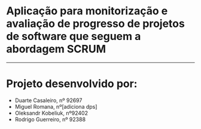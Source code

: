 # Aplicação para monitorização e avaliação de progresso de projetos de software que seguem a abordagem SCRUM

------------------------------------------
# Projeto desenvolvido por:
  - Duarte Casaleiro, nº 92697
  - Miguel Romana, nº[adiciona dps]
  - Oleksandr Kobeliuk, nº92402
  - Rodrigo Guerreiro, nº 92388
